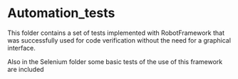 # Automation_tests
This folder contains a set of tests implemented with RobotFramework that was successfully used for code verification without the need for a graphical interface.

Also in the Selenium folder some basic tests of the use of this framework are included
